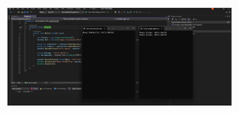 ![image alt](https://github.com/yusufzdm/FirstRabbitMq/blob/master/Ekran%20g%C3%B6r%C3%BCnt%C3%BCs%C3%BC%202025-05-04%20171447.png)

